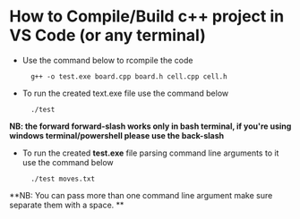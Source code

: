 # How to Compile/Build c++ project in VS Code (or any terminal)

- Use the command below to rcompile the code

		g++ -o test.exe board.cpp board.h cell.cpp cell.h

- To run the created text.exe file use the command below
	
		./test	
**NB: the forward forward-slash works only in bash terminal, if you're using windows terminal/powershell please use the back-slash**

- To run the created **test.exe** file parsing command line arguments to it use the command below <br>

		./test moves.txt
**NB: You can pass more than one command line argument make sure separate them with a space. **